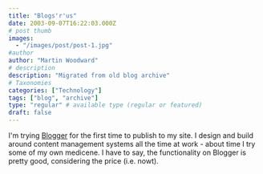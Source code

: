 ```yaml
---
title: "Blogs'r'us"
date: 2003-09-07T16:22:03.000Z
# post thumb
images:
  - "/images/post/post-1.jpg"
#author
author: "Martin Woodward"
# description
description: "Migrated from old blog archive"
# Taxonomies
categories: ["Technology"]
tags: ["blog", "archive"]
type: "regular" # available type (regular or featured)
draft: false
---
```


I'm trying [Blogger](http://www.blogger.com) for the first time to publish to my site.  I design and build around content management systems all the time at work - about time I try some of my own medicene.  I have to say, the functionality on Blogger is pretty good, considering the price (i.e. nowt).